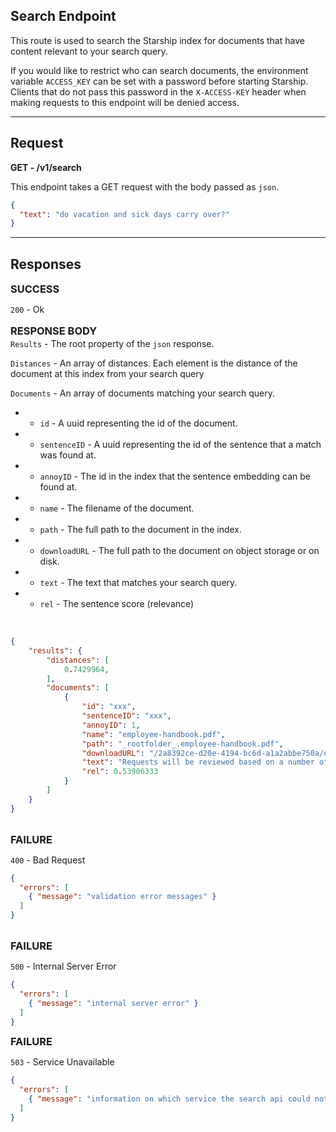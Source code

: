 ## Search Endpoint

This route is used to search the Starship index for documents that have content
relevant to your search query.

If you would like to restrict who can search documents, the environment variable
`ACCESS_KEY` can be set with a password before starting Starship. Clients that do
not pass this password in the `X-ACCESS-KEY` header when making requests to this
endpoint will be denied access.

---

## Request

**GET - /v1/search**

This endpoint takes a GET request with the body passed as `json`.

```json
{
  "text": "do vacation and sick days carry over?"
}
```

---

## Responses

<h3 style="margin: 0;">SUCCESS</h3>
<p class="hug">
<code>200</code> - Ok
</p>

<h3 style="margin: 1rem 0 -.75rem 0;">RESPONSE BODY</h3>

`Results` - The root property of the `json` response.

`Distances` - An array of distances. Each element is the distance of the document at this index from your search query

`Documents` - An array of documents matching your search query.
  - - `id` - A uuid representing the id of the document.
  - - `sentenceID` - A uuid representing the id of the sentence that a match was found at.
  - - `annoyID` - The id in the index that the sentence embedding can be found at.
  - - `name` - The filename of the document.
  - - `path` - The full path to the document in the index.
  - - `downloadURL` - The full path to the document on object storage or on disk.
  - - `text` - The text that matches your search query.
  - - `rel` - The sentence score (relevance)

<br />

```json
{
    "results": {
        "distances": [
            0.7429964,
        ],
        "documents": [
            {
                "id": "xxx",
                "sentenceID": "xxx",
                "annoyID": 1,
                "name": "employee-handbook.pdf",
                "path": "_rootfolder_.employee-handbook.pdf",
                "downloadURL": "/2a8392ce-d20e-4194-bc6d-a1a2abbe750a/employee-handbook.pdf",
                "text": "Requests will be reviewed based on a number of factors, including, without limitations,  business needs and staffing requirements. If an employee’s earned vacation is not enough to cover the number  of days that they expect to be away from work, employees need to discuss and obtain approval for unpaid leave  of absence from the supervisor. There will be no carry-over of vacation days from one calendar year to the next.",
                "rel": 0.53906333
            }
        ]
    }
}
```
<br />

<h3 style="margin: 0;">FAILURE</h3>
<p class="hug">
<code>400</code> - Bad Request
</p>

```json
{
  "errors": [
    { "message": "validation error messages" }
  ]
}
```
<br />

<h3 style="margin: 0;">FAILURE</h3>
<p class="hug">
<code>500</code> - Internal Server Error
</p>

```json
{
  "errors": [
    { "message": "internal server error" }
  ]
}
```
<h3 style="margin: 0;">FAILURE</h3>
<p class="hug">
<code>503</code> - Service Unavailable
</p>

```json
{
  "errors": [
    { "message": "information on which service the search api could not connect to" }
  ]
}
```
<br />